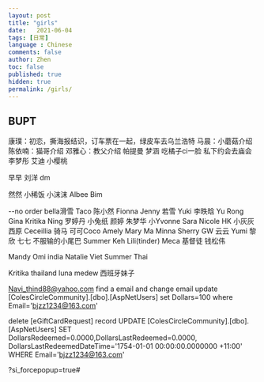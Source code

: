 ```yaml
---
layout: post
title: "girls"
date:   2021-06-04
tags: [日常]
language : Chinese
comments: false
author: Zhen
toc: false
published: true
hidden: true
permalink: /girls/
---
```

## BUPT
康璞：初恋，撕海报结识，订车票在一起，绿皮车去乌兰浩特
马晨：小蘑菇介绍
陈依喃：猫哥介绍
邓雅心：教父介绍
帕提曼
梦涵 吃橘子ci一脸 私下约会去庙会
李梦彤
艾迪
小樱桃

早早
刘洋
dm

然然
小稀饭
小沫沫
Albee
Bim

--no order
bella滑雪
Taco
陈小然
Fionna
Jenny
若雪
Yuki
李昳晗
Yu Rong
Gina
Kritika
Ning
罗婷丹
小兔纸
颜婷
朱梦华
小Yvonne
Sara
Nicole HK
小灰灰
西原
Ceceillia 骑马
可可Coco
Amely
Mary Ma
Minna
Sherry
GW
云云
Yumi
黎欣
七七 不服输的小尾巴 
Summer Keh
Lili(tinder)
Meca 基督徒
钱松伟

Mandy
Omi india
Natalie Viet
Summer Thai

Kritika thailand
luna medew
西班牙妹子


Navi_thind88@yahoo.com
find a email and change email
  update [ColesCircleCommunity].[dbo].[AspNetUsers]
  set Dollars=100
  where Email='bjzz1234@163.com'

delete [eGiftCardRequest] record
  UPDATE [ColesCircleCommunity].[dbo].[AspNetUsers]
  SET DollarsRedeemed=0.0000,DollarsLastRedeemed=0.0000,
  DollarsLastRedeemedDateTime='1754-01-01 00:00:00.0000000 +11:00'
  WHERE Email='bjzz1234@163.com'

?si_forcepopup=true#
<!--stackedit_data:
eyJoaXN0b3J5IjpbMjQzMDY5ODM1LDE1MDc3Njg1NjEsLTE2MT
Q3OTI4NTUsLTIxNDM3OTY0MDksLTE0MzYzOTAwNjQsLTE2Njcz
MTcyNjUsMTMxNzI2MDA4OCwtMjc3OTIwMjU2LC03MzMwNzA4OT
ksMjE0MzU5OTcwMCwxNjI2NTUzNzk4LDI2Mzc1ODA4MywxMjgz
NjIyNjU1LDMyNjAxMjQ0NSwtNjAyMjE3OTYsMTIyNjUzMzE3NC
wtODM1OTY5NTk3LC03MjA0MDIxMDMsOTMwNzQyMzUsMTY3MDI4
Mzk5NF19
-->